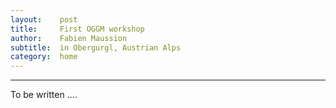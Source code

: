 ```yaml
---
layout:    post
title:     First OGGM workshop
author:    Fabien Maussion
subtitle:  in Obergurgl, Austrian Alps
category:  home
---
```

<!-- Start Writing Below in Markdown -->

---

To be written .... 

